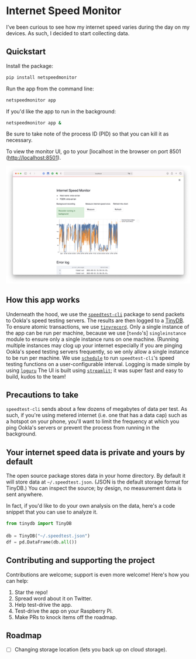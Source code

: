 # Internet Speed Monitor

I've been curious to see how my internet speed varies
during the day on my devices.
As such, I decided to start collecting data.

## Quickstart

Install the package:

```bash
pip install netspeedmonitor
```

Run the app from the command line:

```bash
netspeedmonitor app
```

If you'd like the app to run in the background:

```bash
netspeedmonitor app &
```

Be sure to take note of the process ID (PID)
so that you can kill it as necessary.

To view the monitor UI, go to your [localhost in the browser on port 8501
([http://localhost:8501][localhost]).

[localhost]: http://localhost:8501

![](./assets/screenshot.png)

## How this app works

Underneath the hood, we use the [`speedtest-cli`][speedtest] package
to send packets to Ookla's speed testing servers.
The results are then logged to a [TinyDB][tinydb].
To ensure atomic transactions, we use [`tinyrecord`][tinyrecord].
Only a single instance of the app can be run per machine,
because we use [`tendo`'s] `singleinstance` module
to ensure only a single instance runs on one machine.
(Running multiple instances may clog up your internet
especially if you are pinging Ookla's speed testing servers frequently,
so we only allow a single instance to be run per machine.
We use [`schedule`][schedule]
to run `speedtest-cli`'s speed testing functions
on a user-configurable interval.
Logging is made simple by using [`loguru`][loguru]
The UI is built using [`streamlit`][streamlit];
it was super fast and easy to build, kudos to the team!

[speedtest]: https://pypi.org/project/speedtest-cli/
[tinydb]: https://tinydb.readthedocs.io/en/latest/
[tinyrecord]: https://github.com/eugene-eeo/tinyrecord
[streamlit]: https://docs.streamlit.io/en/stable/
[schedule]: https://schedule.readthedocs.io/en/stable/
[loguru]: https://github.com/Delgan/loguru

## Precautions to take

`speedtest-cli` sends about a few dozens of megabytes of data per test.
As such, if you're using metered internet
(i.e. one that has a data cap)
such as a hotspot on your phone,
you'll want to limit the frequency at which you ping Ookla's servers
or prevent the process from running in the background.

## Your internet speed data is private and yours by default

The open source package stores data in your home directory.
By default it will store data at `~/.speedtest.json`.
(JSON is the default storage format for TinyDB.)
You can inspect the source;
by design, no measurement data is sent anywhere.

In fact, if you'd like to do your own analysis on the data,
here's a code snippet that you can use to analyze it.

```python
from tinydb import TinyDB

db = TinyDB("~/.speedtest.json")
df = pd.DataFrame(db.all())
```

## Contributing and supporting the project

Contributions are welcome; support is even more welcome!
Here's how you can help:

1. Star the repo!
2. Spread word about it on Twitter.
3. Help test-drive the app.
4. Test-drive the app on your Raspberry Pi.
4. Make PRs to knock items off the roadmap.

## Roadmap

- [ ] Changing storage location (lets you back up on cloud storage).


[bmac]: https://www.buymeacoffee.com/pularijuto
[patreon]: https://www.patreon.com/ericmjl

